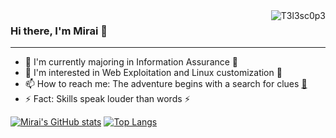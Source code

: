 <img src="https://komarev.com/ghpvc/?username=T3l3sc0p3&color=628FDA&style=flat&label=Profile+Views" align="right" alt="T3l3sc0p3">

### Hi there, I'm Mirai 👋

---

- 🔭 I'm currently majoring in Information Assurance 🔭
- 🌱 I'm interested in Web Exploitation and Linux customization 🌱
- 📫 How to reach me: The adventure begins with a search for clues [:triangular_flag_on_post:](https://tinyurl.com/mirai-info-hint)
- ⚡ Fact: Skills speak louder than words ⚡

[![Mirai's GitHub stats](https://github-readme-stats.vercel.app/api?username=T3l3sc0p3&show_icons=true&hide_border=true&theme=tokyonight)](https://github.com/T3l3sc0p3?tab=repositories)
[![Top Langs](https://github-readme-stats.vercel.app/api/top-langs/?username=T3l3sc0p3&layout=compact&hide_border=true&theme=tokyonight)](https://github.com/T3l3sc0p3)
